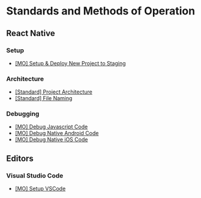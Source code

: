 # Standards and Methods of Operation

## React Native

### Setup
- [[MO] Setup & Deploy New Project to Staging](react-native/setup/setup-and-deploy-new-project-to-staging.md) 

### Architecture
- [[Standard] Project Architecture](react-native/architecture/project-architecture.s.md)
- [[Standard] File Naming](react-native/architecture/file-naming.s.md)

### Debugging

- [[MO] Debug Javascript Code](react-native/debugging/debug-javascript.mo.md)
- [[MO] Debug Native Android Code](react-native/debugging/debug-native-android.mo.md)
- [[MO] Debug Native iOS Code](react-native/debugging/debug-native-ios.mo.md)

## Editors

### Visual Studio Code

- [[MO] Setup VSCode](editors/vscode/setup-vscode.mo.md)
